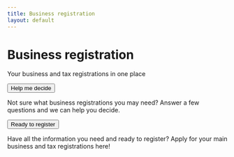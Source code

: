 ```yaml
---
title: Business registration
layout: default
---
```


<div class="feature-wrapper">
	<h1>Business registration</h1>
	<p class="byline">Your business and tax registrations in one place</p>
	<div class="grid-row">
		<!-- div class="col6">
			<div class="feature-box">
				<button class="btn btn-default" onclick="location.href='https://start.business.gov.au'">Hobby or Business?</button>
				<p>Are you an artist, creative or maker and don’t know if you’re a hobby or a business? Answer a few questions and we can help you work it out.</p>
			</div>
		</div -->
		<div class="col6">
			<div class="feature-box">
				<button class="btn btn-default" onclick="location.href='help-me-decide/eligibility.html'">Help me decide</button>
				<p>Not sure what business registrations you may need? Answer a few questions and we can help you decide.</p>
			</div>
		</div>
		<div class="col6 last">
			<div class="feature-box">
				<button class="btn btn-default" onclick="location.href='register.html'">Ready to register</button>
				<p>Have all the information you need and ready to register? Apply for your main business and tax registrations here!</p>
			</div>
		</div>
	</div>
</div>
